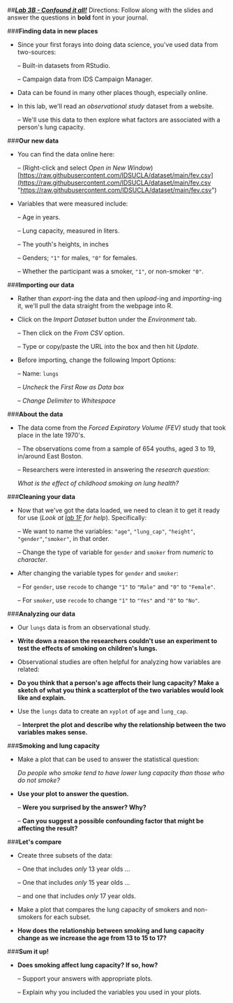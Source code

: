 ##***<u>Lab 3B - Confound it all!</u>***
Directions: Follow along with the slides and answer the questions in **bold** font in your journal.

###**Finding data in new places**
* Since your first forays into doing data science, you've used data from two-sources:

    – Built-in datasets from RStudio.

    – Campaign data from IDS Campaign Manager.
    
* Data can be found in many other places though, especially online.

* In this lab, we'll read an *observational study* dataset from a website.

    – We'll use this data to then explore what factors are associated with a person's lung
    capacity.

###**Our new data**
* You can find the data online here:

    – (Right-click and select *Open in New Window*)<br> 
    [https://raw.githubusercontent.com/IDSUCLA/dataset/main/fev.csv](https://raw.githubusercontent.com/IDSUCLA/dataset/main/fev.csv "https://raw.githubusercontent.com/IDSUCLA/dataset/main/fev.csv")

* Variables that were measured include:

    – Age in years.

    – Lung capacity, measured in liters.

    – The youth's heights, in inches

    – Genders; ```"1"``` for males, ```"0"``` for females.

    – Whether the participant was a smoker, ```"1"```, or non-smoker ```"0"```.

###**Importing our data**
* Rather than *export*-ing the data and then *upload*-ing and *importing*-ing it, we'll pull the data
straight from the webpage into R.

* Click on the *Import Dataset* button under the *Environment* tab.

    – Then click on the *From CSV* option.

    – Type or copy/paste the URL into the box and then hit *Update*.

* Before importing, change the following Import Options:

    – Name: ```lungs```

    – *Uncheck* the *First Row as Data box*

    – *Change Delimiter* to *Whitespace*

###**About the data**
* The data come from the *Forced Expiratory Volume (FEV)* study that took place in the late
1970's.

    – The observations come from a sample of 654 youths, aged 3 to 19, in/around East
    Boston.

    – Researchers were interested in answering the *research question*:

    *What is the effect of childhood smoking on lung health?*

###**Cleaning your data**

* Now that we've got the data loaded, we need to clean it to get it ready for use (*Look at [lab
1F](../unit1/lab1f.md) for help*). Specifically:

    – We want to name the variables: ```"age"```, ```"lung_cap"```, ```"height"```,
    ```"gender"```,```"smoker"```, in that order.

    – Change the type of variable for ```gender``` and ```smoker``` from *numeric* to *character*.

* After changing the variable types for ```gender``` and ```smoker```:

    – For ```gender```, use ```recode``` to change ```"1"``` to ```"Male"``` and ```"0"``` to ```"Female"```.

    – For ```smoker```, use ```recode``` to change ```"1"``` to ```"Yes"``` and ```"0"``` to ```"No"```.

###**Analyzing our data**
* Our ```lungs``` data is from an observational study.

* **Write down a reason the researchers couldn't use an experiment to test the effects of
smoking on children's lungs.**

* Observational studies are often helpful for analyzing how variables are related:

* **Do you think that a person's age affects their lung capacity? Make a sketch of what
you think a scatterplot of the two variables would look like and explain.**

* Use the ```lungs``` data to create an ```xyplot``` of ```age``` and ```lung_cap```.

    – **Interpret the plot and describe why the relationship between the two variables
    makes sense.**

###**Smoking and lung capacity**
* Make a plot that can be used to answer the statistical question:

    *Do people who smoke tend to have lower lung capacity than those who do not smoke?*

* **Use your plot to answer the question.**

    – **Were you surprised by the answer? Why?**

    – **Can you suggest a possible confounding factor that might be affecting the
    result?**

###**Let's compare**
* Create three subsets of the data:

    – One that includes *only* 13 year olds ...

    – One that includes *only* 15 year olds ...

    – and one that includes *only* 17 year olds.

* Make a plot that compares the lung capacity of smokers and non-smokers for each subset.

* **How does the relationship between smoking and lung capacity change as we
increase the age from 13 to 15 to 17?**

###**Sum it up!**
* **Does smoking affect lung capacity? If so, how?**

    – Support your answers with appropriate plots.

    – Explain why you included the variables you used in your plots.